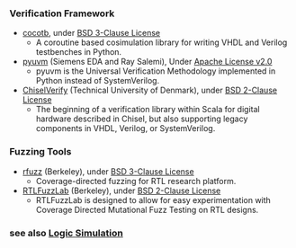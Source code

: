 ### Verification Framework
+ [cocotb](https://github.com/cocotb/cocotb), under [BSD 3-Clause License](https://github.com/cocotb/cocotb/blob/master/LICENSE)
  - A coroutine based cosimulation library for writing VHDL and Verilog testbenches in Python.
+ [pyuvm](https://github.com/pyuvm/pyuvm) (Siemens EDA and Ray Salemi), Under [Apache License v2.0](https://github.com/pyuvm/pyuvm/blob/master/LICENSE)
  - pyuvm is the Universal Verification Methodology implemented in Python instead of SystemVerilog.
+ [ChiselVerify](https://github.com/chiselverify/chiselverify) (Technical University of Denmark), under [BSD 2-Clause License](https://github.com/chiselverify/chiselverify/blob/master/LICENSE.txt)
  - The beginning of a verification library within Scala for digital hardware described in Chisel, but also supporting legacy components in VHDL, Verilog, or SystemVerilog.

### Fuzzing Tools
+ [rfuzz](https://github.com/ekiwi/rfuzz) (Berkeley), under [BSD 3-Clause License](https://github.com/ekiwi/rfuzz/blob/main/LICENSE)
  - Coverage-directed fuzzing for RTL research platform.
+ [RTLFuzzLab](https://github.com/ekiwi/rtl-fuzz-lab) (Berkeley), under [BSD 2-Clause License](https://github.com/ekiwi/rtl-fuzz-lab/blob/main/LICENSE)
  - RTLFuzzLab is designed to allow for easy experimentation with Coverage Directed Mutational Fuzz Testing on RTL designs.

### see also [Logic Simulation](https://openbelt.org.cn/wiki/analysis/logic/)
